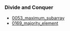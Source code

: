 ### Divide and Conquer
- [0053_maximum_subarray](../src/0053_maximum_subarray.cpp)
- [0169_majority_element](../src/0169_majority_element.cpp)